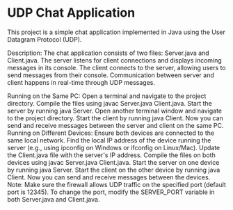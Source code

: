 # UDP Chat Application
This project is a simple chat application implemented in Java using the User Datagram Protocol (UDP).

Description:
The chat application consists of two files: Server.java and Client.java. The server listens for client connections and displays incoming messages in its console. The client connects to the server, allowing users to send messages from their console. Communication between server and client happens in real-time through UDP messages.

Running on the Same PC:
Open a terminal and navigate to the project directory.
Compile the files using javac Server.java Client.java.
Start the server by running java Server.
Open another terminal window and navigate to the project directory.
Start the client by running java Client.
Now you can send and receive messages between the server and client on the same PC.
Running on Different Devices:
Ensure both devices are connected to the same local network.
Find the local IP address of the device running the server (e.g., using ipconfig on Windows or ifconfig on Linux/Mac).
Update the Client.java file with the server's IP address.
Compile the files on both devices using javac Server.java Client.java.
Start the server on one device by running java Server.
Start the client on the other device by running java Client.
Now you can send and receive messages between the devices.
Note:
Make sure the firewall allows UDP traffic on the specified port (default port is 12345).
To change the port, modify the SERVER_PORT variable in both Server.java and Client.java.
